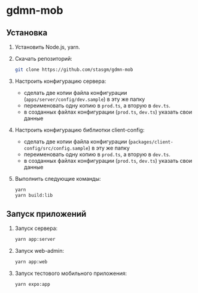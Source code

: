 # gdmn-mob

## Установка

1. Установить Node.js, yarn.

2. Скачать репозиторий:

   ```bash
   git clone https://github.com/stasgm/gdmn-mob
   ```

3. Настроить конфигурацию сервера:

   - сделать две копии файла конфигурации (`apps/server/config/dev.sample`) в эту же папку
   - переименовать одну копию в `prod.ts`, а вторую в `dev.ts`.
   - в созданных файлах конфигурации (`prod.ts`, `dev.ts`) указать cвои данные

4. Настроить конфигурацию библиотки client-config:

   - сделать две копии файла конфигурации (`packages/client-config/src/config.sample`) в эту же папку
   - переименовать одну копию в `prod.ts`, а вторую в `dev.ts`.
   - в созданных файлах конфигурации (`prod.ts`, `dev.ts`) указать cвои данные

5. Выполнить следующие команды:

   ```bash
   yarn
   yarn build:lib
   ```

## Запуск приложений

1. Запуск сервера:

   ```bash
   yarn app:server
   ```

2. Запуск web-admin:

   ```bash
   yarn app:web
   ```

3. Запуск тестового мобильного приложения:

   ```bash
   yarn expo:app
   ```
